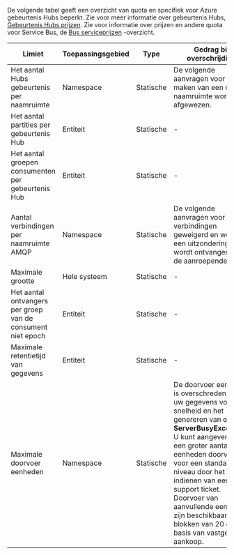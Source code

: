 De volgende tabel geeft een overzicht van quota en specifiek voor Azure gebeurtenis Hubs beperkt. Zie voor meer informatie over gebeurtenis Hubs, [Gebeurtenis Hubs prijzen](https://azure.microsoft.com/pricing/details/event-hubs/). Zie voor informatie over prijzen en andere quota voor Service Bus, de [Bus serviceprijzen](https://azure.microsoft.com/pricing/details/service-bus/) -overzicht.

| Limiet                                            | Toepassingsgebied       | Type   | Gedrag bij overschrijding                                                                                                 | Waarde    |
|--------------------------------------------------|-------------|--------|------------------------------------------------------------------------------------------------------------------------|----------|
| Het aantal Hubs gebeurtenis per naamruimte               | Namespace   | Statische | De volgende aanvragen voor het maken van een nieuwe naamruimte wordt afgewezen.                                                  | 10       |
| Het aantal partities per gebeurtenis Hub               | Entiteit      | Statische |  -                                                                                                                      | 32       |
| Het aantal groepen consumenten per gebeurtenis Hub          | Entiteit      | Statische |  -                                                                                                                      | 20       |
| Aantal verbindingen per naamruimte AMQP         | Namespace   | Statische | De volgende aanvragen voor extra verbindingen geweigerd en wordt een uitzondering wordt ontvangen door de aanroepende code. | 5.000    |
| Maximale grootte                               | Hele systeem | Statische |  -                                                                                                                      | 256KB    |
| Het aantal ontvangers per groep van de consument niet epoch | Entiteit      | Statische |  -                                                                                                                      | 5        |
| Maximale retentietijd van gegevens           | Entiteit      | Statische |  -                                                                                                                      | 1-7 dagen |
| Maximale doorvoer eenheden           | Namespace      | Statische | De doorvoer eenheid is overschreden, zal uw gegevens voor de snelheid en het genereren van een **ServerBusyException**. U kunt aangeven dat een groter aantal eenheden doorvoer voor een standaard niveau door het indienen van een support ticket. Doorvoer van aanvullende eenheden zijn beschikbaar in blokken van 20 op basis van vastgelegde aankoop.                                                                                                                       | 20 |
